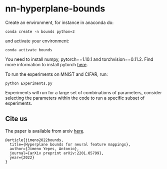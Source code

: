# nn-hyperplane-bounds


Create an environment, for instance in anaconda do:


```
conda create -n bounds python=3
```

and activate your environment:

```
conda activate bounds
```

You need to install numpy, pytorch==1.10.1 and torchvision==0.11.2. Find more information to install pytorch [here](https://pytorch.org/get-started).

To run the experiments on MNIST and CIFAR, run:


```
python Experiments.py
```

Experiments will run for a large set of combinations of parameters, consider selecting the parameters within the code to run a specific subset of experiments.


## Cite us

The paper is available from arxiv [here](https://arxiv.org/abs/2201.05799).

```
@article{jimeno2022bounds,
  title={Hyperplane bounds for neural feature mappings},
  author={Jimeno Yepes, Antonio},
  journal={arXiv preprint arXiv:2201.05799},
  year={2022}
}
```


